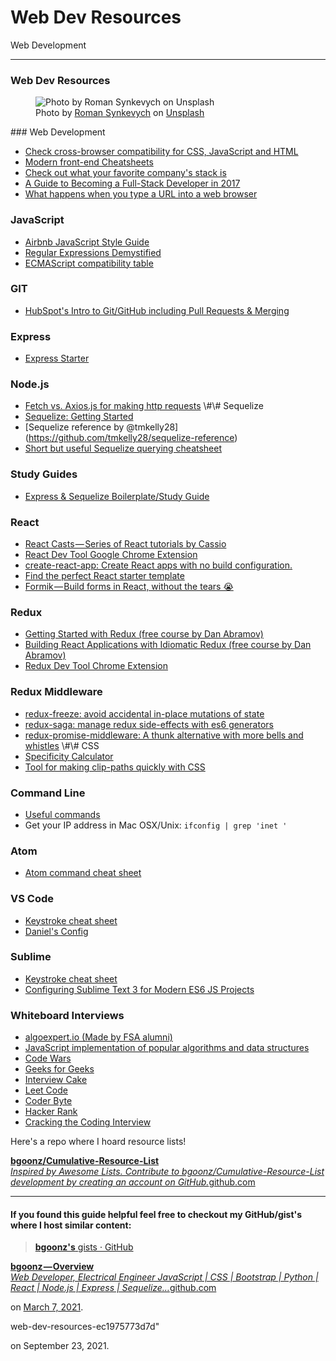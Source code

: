 # Web Dev Resources

Web Development

---

### Web Dev Resources

<figure>
<img src="https://cdn-images-1.medium.com/max/800/0*S5zCjm6p0WSZJQfT" alt="Photo by Roman Synkevych on Unsplash" class="graf-image" />
<figcaption>Photo by <a href="https://unsplash.com/@synkevych?utm_source=medium&amp;utm_medium=referral" class="markup--anchor markup--figure-anchor">Roman Synkevych</a> on <a href="https://unsplash.com?utm_source=medium&amp;utm_medium=referral" class="markup--anchor markup--figure-anchor">Unsplash</a>
</figcaption>
</figure>### Web Development

-   <span id="7f87">
    <a href="https://caniuse.com/#home" class="markup--anchor markup--li-anchor">Check cross-browser compatibility for CSS, JavaScript and HTML</a>
    </span>
-   <span id="6491">
    <a href="https://medium.freecodecamp.org/modern-frontend-hacking-cheatsheets-df9c2566c72a" class="markup--anchor markup--li-anchor">Modern front-end Cheatsheets</a>
    </span>
-   <span id="1272">
    <a href="https://stackshare.io/" class="markup--anchor markup--li-anchor">Check out what your favorite company's stack is</a>
    </span>
-   <span id="d228">
    <a href="https://medium.com/coderbyte/a-guide-to-becoming-a-full-stack-developer-in-2017-5c3c08a1600c" class="markup--anchor markup--li-anchor">A Guide to Becoming a Full-Stack Developer in 2017</a>
    </span>
-   <span id="0b32">
    <a href="http://edusagar.com/articles/view/70/What-happens-when-you-type-a-URL-in-browser" class="markup--anchor markup--li-anchor">What happens when you type a URL into a web browser</a>
    </span>

### JavaScript

-   <span id="cb55">
    <a href="https://github.com/airbnb/javascript" class="markup--anchor markup--li-anchor">Airbnb JavaScript Style Guide</a>
    </span>
-   <span id="5f22">
    <a href="https://medium.freecodecamp.org/regular-expressions-demystified-regex-isnt-as-hard-as-it-looks-617b55cf787" class="markup--anchor markup--li-anchor">Regular Expressions Demystified</a>
    </span>
-   <span id="1f9e">
    <a href="https://kangax.github.io/compat-table/es6/" class="markup--anchor markup--li-anchor">ECMAScript compatibility table</a>
    </span>

### GIT

-   <span id="c612">
    <a href="http://product.hubspot.com/blog/git-and-github-tutorial-for-beginners" class="markup--anchor markup--li-anchor">HubSpot's Intro to Git/GitHub including Pull Requests &amp; Merging</a>
    </span>

### Express

-   <span id="f5e1">
    <a href="https://github.com/tanukid/express-starter" class="markup--anchor markup--li-anchor">Express Starter</a>
    </span>

### Node.js

-   <span id="3f91">
    <a href="https://medium.com/@thejasonfile/fetch-vs-axios-js-for-making-http-requests-2b261cdd3af5" class="markup--anchor markup--li-anchor">Fetch vs. Axios.js for making http requests</a> \#\# Sequelize</span>
-   <span id="b94a">
    <a href="https://www.youtube.com/watch?v=6NKNfXtKk0c" class="markup--anchor markup--li-anchor">Sequelize: Getting Started</a>
    </span>
-   <span id="fe38">\[Sequelize reference by @tmkelly28\](https://github.com/tmkelly28/sequelize-reference)</span>
-   <span id="63a1">
    <a href="https://blog.cloudboost.io/docs-for-the-sequelize-docs-querying-edition-aed4bd1273f0" class="markup--anchor markup--li-anchor">Short but useful Sequelize querying cheatsheet</a>
    </span>

### Study Guides

-   <span id="06de">
    <a href="https://github.com/ohagert1/Express-Sequelize-Boilerplate-Study-Guide" class="markup--anchor markup--li-anchor">Express &amp; Sequelize Boilerplate/Study Guide</a>
    </span>

### React

-   <span id="524d">
    <a href="https://www.youtube.com/channel/UCZkjWyyLvzWeoVWEpRemrDQ" class="markup--anchor markup--li-anchor">React Casts — Series of React tutorials by Cassio</a>
    </span>
-   <span id="4e2f">
    <a href="https://chrome.google.com/webstore/detail/react-developer-tools/fmkadmapgofadopljbjfkapdkoienihi?hl=en" class="markup--anchor markup--li-anchor">React Dev Tool Google Chrome Extension</a>
    </span>
-   <span id="f6ec">
    <a href="https://github.com/facebookincubator/create-react-app" class="markup--anchor markup--li-anchor">create-react-app: Create React apps with no build configuration.</a>
    </span>
-   <span id="e294">
    <a href="https://www.javascriptstuff.com/react-starter-projects/" class="markup--anchor markup--li-anchor">Find the perfect React starter template</a>
    </span>
-   <span id="df74">
    <a href="https://github.com/jaredpalmer/formik" class="markup--anchor markup--li-anchor">Formik — Build forms in React, without the tears 😭</a>
    </span>

### Redux

-   <span id="3ec4">
    <a href="https://egghead.io/courses/getting-started-with-redux" class="markup--anchor markup--li-anchor">Getting Started with Redux (free course by Dan Abramov)</a>
    </span>
-   <span id="ccfe">
    <a href="https://egghead.io/courses/building-react-applications-with-idiomatic-redux" class="markup--anchor markup--li-anchor">Building React Applications with Idiomatic Redux (free course by Dan Abramov)</a>
    </span>
-   <span id="5cd7">
    <a href="https://chrome.google.com/webstore/detail/redux-devtools/lmhkpmbekcpmknklioeibfkpmmfibljd?hl=en" class="markup--anchor markup--li-anchor">Redux Dev Tool Chrome Extension</a>
    </span>

### Redux Middleware

-   <span id="281b">
    <a href="https://github.com/buunguyen/redux-freeze" class="markup--anchor markup--li-anchor">redux-freeze: avoid accidental in-place mutations of state</a>
    </span>
-   <span id="34e9">
    <a href="https://github.com/redux-saga/redux-saga" class="markup--anchor markup--li-anchor">redux-saga: manage redux side-effects with es6 generators</a>
    </span>
-   <span id="7dd0">
    <a href="https://github.com/pburtchaell/redux-promise-middleware" class="markup--anchor markup--li-anchor">redux-promise-middleware: A thunk alternative with more bells and whistles</a> \#\# CSS</span>
-   <span id="883f">
    <a href="https://specificity.keegan.st/" class="markup--anchor markup--li-anchor">Specificity Calculator</a>
    </span>
-   <span id="4a83">
    <a href="http://bennettfeely.com/clippy/" class="markup--anchor markup--li-anchor">Tool for making clip-paths quickly with CSS</a>
    </span>

### Command Line

-   <span id="ed0b">
    <a href="https://lifehacker.com/5743814/become-a-command-line-ninja-with-these-time-saving-shortcuts" class="markup--anchor markup--li-anchor">Useful commands</a>
    </span>
-   <span id="bf51">Get your IP address in Mac OSX/Unix: `ifconfig | grep 'inet '`</span>

### Atom

-   <span id="118a">
    <a href="https://gist.github.com/chrissimpkins/5bf5686bae86b8129bee" class="markup--anchor markup--li-anchor">Atom command cheat sheet</a>
    </span>

### VS Code

-   <span id="e3ec">
    <a href="https://code.visualstudio.com/shortcuts/keyboard-shortcuts-macos.pdf" class="markup--anchor markup--li-anchor">Keystroke cheat sheet</a>
    </span>
-   <span id="7f06">
    <a href="https://gist.github.com/tanukid/4ba5d7021a2027362592cbac0a356f58" class="markup--anchor markup--li-anchor">Daniel's Config</a>
    </span>

### Sublime

-   <span id="e63f">
    <a href="http://sweetme.at/2013/08/08/sublime-text-keyboard-shortcuts/" class="markup--anchor markup--li-anchor">Keystroke cheat sheet</a>
    </span>
-   <span id="02d2">
    <a href="https://medium.com/beyond-the-manifesto/configuring-sublime-text-3-for-modern-es6-js-projects-6f3fd69e95de" class="markup--anchor markup--li-anchor">Configuring Sublime Text 3 for Modern ES6 JS Projects</a>
    </span>

### Whiteboard Interviews

-   <span id="555f">
    <a href="https://www.algoexpert.io/product" class="markup--anchor markup--li-anchor">algoexpert.io (Made by FSA alumni)</a>
    </span>
-   <span id="cb9b">
    <a href="https://github.com/mgechev/javascript-algorithms" class="markup--anchor markup--li-anchor">JavaScript implementation of popular algorithms and data structures</a>
    </span>
-   <span id="ed3d">
    <a href="www.codewars.com" class="markup--anchor markup--li-anchor">Code Wars</a>
    </span>
-   <span id="d0e8">
    <a href="http://www.geeksforgeeks.org/" class="markup--anchor markup--li-anchor">Geeks for Geeks</a>
    </span>
-   <span id="adce">
    <a href="https://www.interviewcake.com/" class="markup--anchor markup--li-anchor">Interview Cake</a>
    </span>
-   <span id="9e2d">
    <a href="https://leetcode.com/" class="markup--anchor markup--li-anchor">Leet Code</a>
    </span>
-   <span id="3b9d">
    <a href="https://coderbyte.com/" class="markup--anchor markup--li-anchor">Coder Byte</a>
    </span>
-   <span id="b6d5">
    <a href="https://www.hackerrank.com/" class="markup--anchor markup--li-anchor">Hacker Rank</a>
    </span>
-   <span id="6a45">
    <a href="https://www.amazon.com/Cracking-Coding-Interview-Programming-Questions/dp/0984782850/ref=pd_lpo_sbs_14_t_0?_encoding=UTF8&amp;psc=1&amp;refRID=8BB0KRJ073A8CZXTW5PP&amp;dpID=41XgSiYW7dL&amp;preST=_SY291_BO1,204,203,200_QL40_&amp;dpSrc=detail" class="markup--anchor markup--li-anchor">Cracking the Coding Interview</a>
    </span>

Here's a repo where I hoard resource lists!

<a href="https://github.com/bgoonz/Cumulative-Resource-List.git" class="markup--anchor markup--mixtapeEmbed-anchor" title="https://github.com/bgoonz/Cumulative-Resource-List.git">
<strong>bgoonz/Cumulative-Resource-List</strong>
<br />
<em>Inspired by Awesome Lists. Contribute to bgoonz/Cumulative-Resource-List development by creating an account on GitHub.</em>github.com</a>
<a href="https://github.com/bgoonz/Cumulative-Resource-List.git" class="js-mixtapeImage mixtapeImage u-ignoreBlock">
</a>

---

#### If you found this guide helpful feel free to checkout my GitHub/gist's where I host similar content:

> <a href="https://gist.github.com/bgoonz" class="markup--anchor markup--blockquote-anchor">
> <strong>bgoonz's</strong> gists · GitHub</a>

<a href="https://github.com/bgoonz" class="markup--anchor markup--mixtapeEmbed-anchor" title="https://github.com/bgoonz">
<strong>bgoonz — Overview</strong>
<br />
<em>Web Developer, Electrical Engineer JavaScript | CSS | Bootstrap | Python | React | Node.js | Express | Sequelize…</em>github.com</a>
<a href="https://github.com/bgoonz" class="js-mixtapeImage mixtapeImage u-ignoreBlock">
</a>

on [March 7, 2021](https://medium.com/p/ec1975773d7d).

web-dev-resources-ec1975773d7d"

on September 23, 2021.
